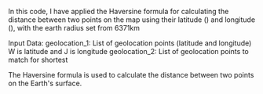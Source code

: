 In this code, I have applied the Haversine formula for calculating the distance between two points on the map using their latitude () and longitude (), with the earth radius set from 6371km

Input Data:
geolocation_1: List of geolocation points (latitude and longitude) W is latitude and J is longitude
geolocation_2: List of geolocation points to match for shortest

The Haversine formula is used to calculate the distance between two points on the Earth's surface.
